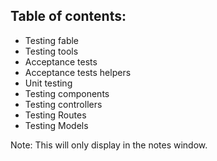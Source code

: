 ## Table of contents:

* Testing fable
* Testing tools
* Acceptance tests
* Acceptance tests helpers
* Unit testing
* Testing components
* Testing controllers
* Testing Routes
* Testing Models

Note:
This will only display in the notes window.

